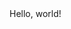 <!DOCTYPE html>
<html>
	<head>
			<title>My Webpage!</title>
	</head>
	<body>
		Hello, world!
	</body>
</html>
